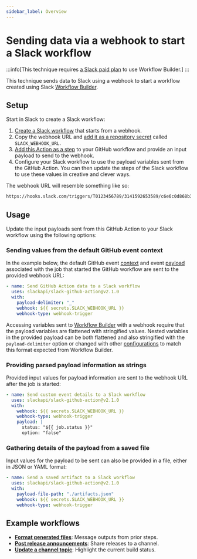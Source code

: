 ```yaml
---
sidebar_label: Overview
---
```


# Sending data via a webhook to start a Slack workflow

:::info[This technique requires [a Slack paid plan](https://slack.com/pricing) to use Workflow Builder.]
:::

This technique sends data to Slack using a webhook to start a workflow created using Slack [Workflow Builder](https://slack.com/features/workflow-automation).

## Setup

Start in Slack to create a Slack workflow:

1. [Create a Slack workflow](https://slack.com/help/articles/360041352714-Build-a-workflow--Create-a-workflow-that-starts-outside-of-Slack) that starts from a webhook.
2. Copy the webhook URL and [add it as a repository secret](https://docs.github.com/en/actions/security-for-github-actions/security-guides/using-secrets-in-github-actions#creating-secrets-for-a-repository) called `SLACK_WEBHOOK_URL`.
3. [Add this Action as a step](https://docs.github.com/en/actions/learn-github-actions/workflow-syntax-for-github-actions#jobsjob_idsteps) to your GitHub workflow and provide an input payload to send to the webhook.
4. Configure your Slack workflow to use the payload variables sent from the GitHub Action. You can then update the steps of the Slack workflow to use these values in creative and clever ways.

The webhook URL will resemble something like so:

```txt
https://hooks.slack.com/triggers/T0123456789/3141592653589/c6e6c0d868b3054ca0f4611a5dbadaf
```

## Usage

Update the input payloads sent from this GitHub Action to your Slack workflow using the following options:

### Sending values from the default GitHub event context

In the example below, the default GitHub event [context](https://github.com/actions/toolkit/blob/main/packages/github/src/context.ts#L6) and event [payload](https://docs.github.com/en/webhooks/webhook-events-and-payloads) associated with the job that started the GitHub workflow are sent to the provided webhook URL:

```yaml
- name: Send GitHub Action data to a Slack workflow
  uses: slackapi/slack-github-action@v2.1.0
  with:
    payload-delimiter: "_"
    webhook: ${{ secrets.SLACK_WEBHOOK_URL }}
    webhook-type: webhook-trigger
```

Accessing variables sent to [Workflow Builder](https://slack.com/features/workflow-automation) with a webhook require that the payload variables are flattened with stringified values. Nested variables in the provided payload can be both flattened and also stringified with the `payload-delimiter` option or changed with other [configurations](/slack-github-action/additional-configurations) to match this format expected from Workflow Builder.

### Providing parsed payload information as strings

Provided input values for payload information are sent to the webhook URL after the job is started:

```yaml
- name: Send custom event details to a Slack workflow
  uses: slackapi/slack-github-action@v2.1.0
  with:
    webhook: ${{ secrets.SLACK_WEBHOOK_URL }}
    webhook-type: webhook-trigger
    payload: |
      status: "${{ job.status }}"
      option: "false"
```

### Gathering details of the payload from a saved file

Input values for the payload to be sent can also be provided in a file, either in JSON or YAML format:

```yaml
- name: Send a saved artifact to a Slack workflow
  uses: slackapi/slack-github-action@v2.1.0
  with:
    payload-file-path: "./artifacts.json"
    webhook: ${{ secrets.SLACK_WEBHOOK_URL }}
    webhook-type: webhook-trigger
```

## Example workflows

* [**Format generated files**](/slack-github-action/sending-techniques/sending-data-webhook-slack-workflow/format-generated-files): Message outputs from prior steps.
* [**Post release announcements**](/slack-github-action/sending-techniques/sending-data-webhook-slack-workflow/post-release-announcements): Share releases to a channel.
* [**Update a channel topic**](/slack-github-action/sending-techniques/sending-data-webhook-slack-workflow/update-a-channel-topic): Highlight the current build status.